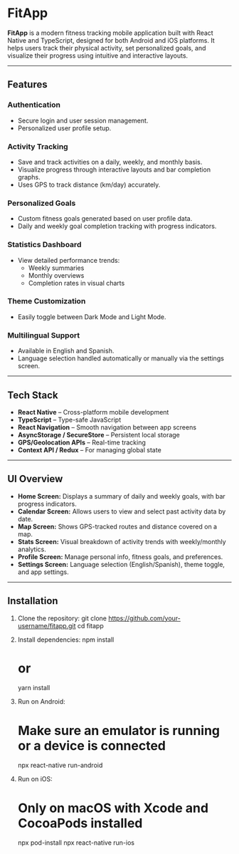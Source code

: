 # FitApp

**FitApp** is a modern fitness tracking mobile application built with React Native and TypeScript, designed for both Android and iOS platforms. 
It helps users track their physical activity, set personalized goals, and visualize their progress using intuitive and interactive layouts.

---

## Features

### Authentication
- Secure login and user session management.
- Personalized user profile setup.

### Activity Tracking
- Save and track activities on a daily, weekly, and monthly basis.
- Visualize progress through interactive layouts and bar completion graphs.
- Uses GPS to track distance (km/day) accurately.

### Personalized Goals
- Custom fitness goals generated based on user profile data.
- Daily and weekly goal completion tracking with progress indicators.

### Statistics Dashboard
- View detailed performance trends:
  - Weekly summaries
  - Monthly overviews
  - Completion rates in visual charts

### Theme Customization
- Easily toggle between Dark Mode and Light Mode.

### Multilingual Support
- Available in English and Spanish.
- Language selection handled automatically or manually via the settings screen.

---

##  Tech Stack

- **React Native** – Cross-platform mobile development
- **TypeScript** – Type-safe JavaScript
- **React Navigation** – Smooth navigation between app screens
- **AsyncStorage / SecureStore** – Persistent local storage
- **GPS/Geolocation APIs** – Real-time tracking
- **Context API / Redux** – For managing global state

---

## UI Overview

- **Home Screen:** Displays a summary of daily and weekly goals, with bar progress indicators.
- **Calendar Screen:** Allows users to view and select past activity data by date.
- **Map Screen:** Shows GPS-tracked routes and distance covered on a map.
- **Stats Screen:** Visual breakdown of activity trends with weekly/monthly analytics.
- **Profile Screen:** Manage personal info, fitness goals, and preferences.
- **Settings Screen:** Language selection (English/Spanish), theme toggle, and app settings.

---

##  Installation

1. Clone the repository:
   git clone https://github.com/your-username/fitapp.git
   cd fitapp

2. Install dependencies:
   npm install
   # or
   yarn install

3. Run on Android:
   # Make sure an emulator is running or a device is connected
   npx react-native run-android

4. Run on iOS:
   # Only on macOS with Xcode and CocoaPods installed
   npx pod-install
   npx react-native run-ios

